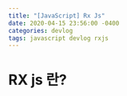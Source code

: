 ```yaml
---
title: "[JavaScript] Rx Js"
date: 2020-04-15 23:56:00 -0400
categories: devlog
tags: javascript devlog rxjs
---
```


# RX js 란?

